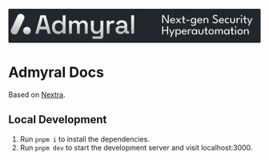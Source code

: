 <p align="center">
<img src="./img/banner.svg" alt="admyral" />
</p>


# Admyral Docs

Based on [Nextra](https://nextra.site/).

## Local Development

1. Run `pnpm i` to install the dependencies.
2. Run `pnpm dev` to start the development server and visit localhost:3000.
